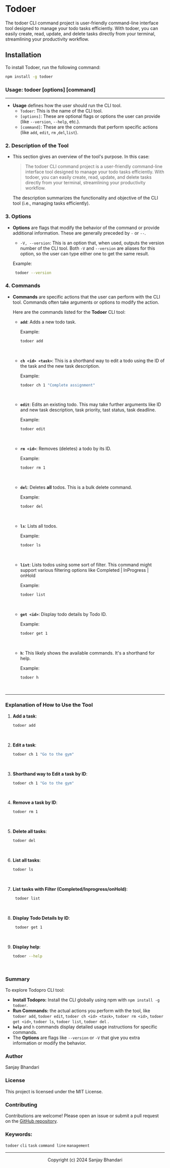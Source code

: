 # Todoer
The todoer CLI command project is user-friendly command-line interface tool designed to manage your todo tasks efficiently. With todoer, you can easily create, read, update, and delete tasks directly from your terminal, streamlining your productivity workflow.

## Installation
To install Todoer, run the following command:

```bash
npm install -g todoer
```

### **Usage: todoer [options] [command]**
* * * * *
-   **Usage** defines how the user should run the CLI tool.
    -   `Todoer`: This is the name of the CLI tool.
    -   `[options]`: These are optional flags or options the user can provide (like `--version`, `--help`, etc.).
    -   `[command]`: These are the commands that perform specific actions (like `add`, `edit`, `rm` ,`del`,`list`).

### 2\. **Description of the Tool**

-   This section gives an overview of the tool's purpose. In this case:

    > The todoer CLI command project is a user-friendly command-line interface tool designed to manage your todo tasks efficiently. With todoer, you can easily create, read, update, and delete tasks directly from your terminal, streamlining your productivity workflow.

    The description summarizes the functionality and objective of the CLI tool (i.e., managing tasks efficiently).

### 3\. **Options**

-   **Options** are flags that modify the behavior of the command or provide additional information. These are generally preceded by `-` or `--`.

    -   `-V, --version`: This is an option that, when used, outputs the version number of the CLI tool. Both `-V` and `--version` are aliases for this option, so the user can type either one to get the same result.

    Example:

    ```bash
     todoer --version
    ```

### 4\. **Commands**

-   **Commands** are specific actions that the user can perform with the CLI tool. Commands often take arguments or options to modify the action.

    Here are the commands listed for the **Todoer** CLI tool:

    -   **`add`**: Adds a new todo task.

        Example:

        ```bash
        todoer add
        ```
        <br>
        

    -   **`ch <id> <task>`**: This is a shorthand way to edit a todo using the ID of the task and the new task description.

        Example:

        ```bash
        todoer ch 1 "Complete assignment"
        ```
        <br>

    -   **`edit`**: Edits an existing todo. This may take further arguments like ID and new task description, task priority, tast status, task deadline.

        Example:

        ```bash
        todoer edit
        ```
        <br>

    -   **`rm <id>`**: Removes (deletes) a todo by its ID.

        Example:

        ```bash
        todoer rm 1
        ```
        <br>

    -   **`del`**: Deletes **all** todos. This is a bulk delete command.

        Example:

        ```bash
        todoer del
        ```
        <br>

    -   **`ls`**: Lists all todos.

        Example:

        ```bash
        todoer ls
        ```
        <br>

    -   **`list`**: Lists todos using some sort of filter. This command might support various filtering options like Completed | InProgress | onHold 

        Example:

        ```bash
        todoer list
        ```
        <br>

    -   **`get <id>`**: Display todo details by Todo ID.

        Example:

        ```bash
        todoer get 1
        ```
        <br>

    -   **`h`**: This likely shows the available commands. It's a shorthand for help.

        Example:

        ```bash
        todoer h
        ```
        <br>

* * * * *

### Explanation of How to Use the Tool

1.  **Add a task**:

    ```bash
    todoer add
    ```
    <br>


2.  **Edit a task**:
    ```bash
    todoer ch 1 "Go to the gym"
    ```
    <br>

3.  **Shorthand way to Edit a task by ID**:

    ```bash
    todoer ch 1 "Go to the gym"
    ```
    <br>

4.  **Remove a task by ID**:

    ```bash
    todoer rm 1
    ```
    <br>

5.  **Delete all tasks**:

    ```bash
    todoer del
    ```
    <br>

6.  **List all tasks**:

    ```bash
    todoer ls
    ```
    <br>

7.  **List tasks with Filter (Completed/Inprogress/onHold)**:

    ```bash
     todoer list
    ```
     <br>

8.  **Display Todo Details by ID**:

    ```bash
     todoer get 1
    ```
     <br>
     
9.  **Display help**:

    ```bash
    todoer --help
    ```
    <br>

### Summary
To explore Todopro CLI tool:
- **Install Todopro:** Install the CLI globally using npm with `npm install -g todoer`.
-   **Run Commands:** the actual actions you perform with the tool, like `todoer add`, `todoer edit`,  `todoer ch <id> <task>`, `todoer rm <id>`, `todoer get <id>`, `todoer ls`, `todoer list`, `todoer del` .
-   **`help`** and `h` commands display detailed usage instructions for specific commands.
-   The **Options** are flags like `--version` or `-V` that give you extra information or modify the behavior.

### Author

Sanjay Bhandari


### License

This project is licensed under the MIT License.<br>

### Contributing
Contributions are welcome! Please open an issue or submit a pull request on the [GitHub repository](https://github.com/sanjaydbhandari/todoer.git).

### Keywords:
`todoer`
`cli`
`task`
`command line`
`management`

*****
<center>Copyright (c) 2024 Sanjay Bhandari</center>

<br>

